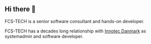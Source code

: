 ## Hi there 👋

FCS-TECH is a senior software consultant and hands-on developer.

FCS-TECH has a decades long relationship with [Innotec Danmark](https://github.com/Innotec-Danmark) as systemadmin and software developer.

